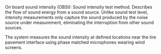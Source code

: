 On board sound intensity (OBSI): Sound intensity test method. Describes the flow of sound energy from a sound source. Unlike sound test level, intensity measurements only capture the sound produced by the noise source under measurement, eliminating the interruption from other sound sources. ​

The system measures the sound intensity at defined locations near the tire pavement interface using phase matched microphones wearing wind screens. ​

